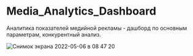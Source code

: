 # Media_Analytics_Dashboard
Аналитика показателей медийной рекламы - дашборд по основным параметрам, конкурентный анализ.

![Снимок экрана 2022-05-06 в 08 47 20](https://user-images.githubusercontent.com/50338127/167074511-1e4ef14e-03b4-4eb5-84e3-cd948d373094.png)

